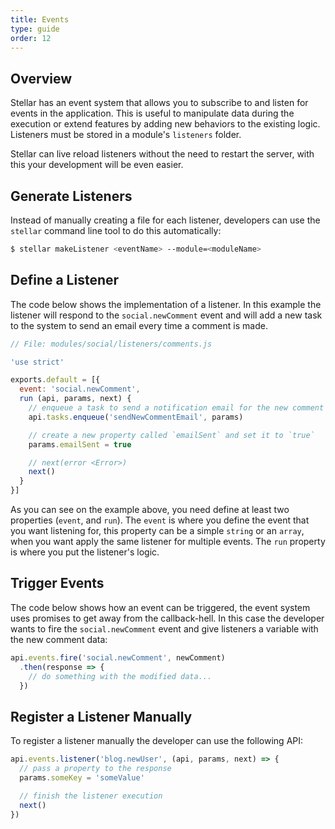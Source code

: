 ```yaml
---
title: Events
type: guide
order: 12
---
```


## Overview

Stellar has an event system that allows you to subscribe to and listen for events in the application. This is useful to manipulate data during the execution or extend features by adding new behaviors to the existing logic. Listeners must be stored in a module's `listeners` folder.

Stellar can live reload listeners without the need to restart the server, with this your development will be even easier.

## Generate Listeners

Instead of manually creating a file for each listener, developers can use the `stellar` command line tool to do this automatically:

```bash
$ stellar makeListener <eventName> --module=<moduleName>
```

## Define a Listener

The code below shows the implementation of a listener.  In this example the listener will respond to the `social.newComment` event and will add a new task to the system to send an email every time a comment is made.

```js
// File: modules/social/listeners/comments.js

'use strict'

exports.default = [{
  event: 'social.newComment',
  run (api, params, next) {
    // enqueue a task to send a notification email for the new comment
    api.tasks.enqueue('sendNewCommentEmail', params)

    // create a new property called `emailSent` and set it to `true`
    params.emailSent = true

    // next(error <Error>)
    next()
  }
}]
```

As you can see on the example above, you need define at least two properties (`event`, and `run`). The `event` is where you define the event that you want listening for, this property can be a simple `string` or an `array`, when you want apply the same listener for multiple events. The `run` property is where you put the listener's logic.

## Trigger Events

The code below shows how an event can be triggered, the event system uses promises to get away from the callback-hell. In this case the developer wants to fire the `social.newComment` event and give listeners a variable with the new comment data:

```js
api.events.fire('social.newComment', newComment)
  .then(response => {
    // do something with the modified data...
  })
```

## Register a Listener Manually

To register a listener manually the developer can use the following API:

```js
api.events.listener('blog.newUser', (api, params, next) => {
  // pass a property to the response
  params.someKey = 'someValue'

  // finish the listener execution
  next()
})
```
